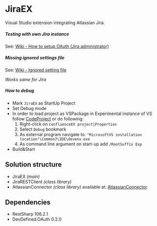 # JiraEX

Visual Studio extension integrating Atlassian Jira.

##### Testing with own Jira instance
See: [Wiki - How to setup OAuth (Jira administrator)](https://github.com/lubomyl/JiraEX/wiki/How-to-setup-OAuth-(Jira-administrator))

##### Missing ignored settings file
See: [Wiki - Ignored setting file](https://github.com/lubomyl/ConfluenceEX/wiki/Ignored-settings-file)

_Works same for Jira_

##### How to debug
- Mark `JiraEX` as StartUp Project  
- Set Debug mode  
- In order to load project as VSPackage in Experimental instance of VS follow [CodeProject](https://www.codeproject.com/Tips/832362/Resetting-the-Visual-Studio-Experimental-Instance) or do following:  
  1. Right-click on `ConfluenceEX project|Properties`
  2. Select `Debug` bookmark
  3. As external program navigate to: `"MicrosoftVS installation location"\Common7\IDE\devenv.exe`
  4. As command line argument on  start-up add `/RootSuffix Exp`
- Build&Start  

## Solution structure
- JiraEX *(main)*
- JiraRESTClient *(class library)*
- AtlassianConnector *(class library)* available at: [AtlassianConnector](https://github.com/lubomyl/AtlassianConnector)

## Dependencies
- RestSharp 106.2.1
- DevDefined.OAuth 0.2.0
